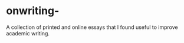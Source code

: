 # onwriting-

A collection of printed and online essays that I found useful to improve academic writing. 
